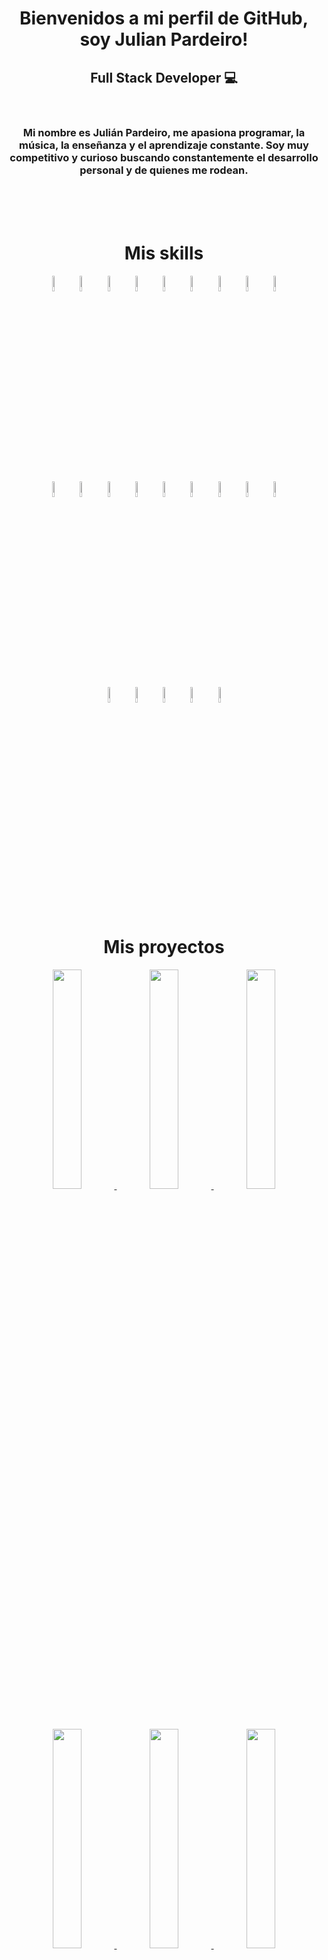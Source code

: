 <!-- ### Hi there 👋 -->

<!--
**Arroxhack/Arroxhack** is a ✨ _special_ ✨ repository because its `README.md` (this file) appears on your GitHub profile.

Here are some ideas to get you started:

- 🔭 I’m currently working on ...
- 🌱 I’m currently learning ...
- 👯 I’m looking to collaborate on ...
- 🤔 I’m looking for help with ...
- 💬 Ask me about ...
- 📫 How to reach me: ...
- 😄 Pronouns: ...
- ⚡ Fun fact: ...
-->

<h1 align='center'>Bienvenidos a mi perfil de GitHub, soy Julian Pardeiro!</h1>

<h2 align="center">Full Stack Developer 💻</h2>
<br>
<h3 align="center">Mi nombre es Julián Pardeiro, me apasiona programar, la música, la enseñanza y el aprendizaje constante.
Soy muy competitivo y curioso buscando constantemente el desarrollo personal y de quienes me rodean.</h3><br>
<br>
<br>

<h1 align="center">Mis skills</h1>
<p align="center">
<img width="8%" src="https://cdn.jsdelivr.net/gh/devicons/devicon/icons/html5/html5-original-wordmark.svg" alt='Julian Pardeiro' />
<img width="8%" src="https://cdn.jsdelivr.net/gh/devicons/devicon/icons/css3/css3-original-wordmark.svg" alt='Julian Pardeiro' />
<img width="8%" src="https://cdn.jsdelivr.net/gh/devicons/devicon/icons/javascript/javascript-original.svg" alt='Julian Pardeiro' />
<img width="8%" src="https://cdn.jsdelivr.net/gh/devicons/devicon/icons/tailwindcss/tailwindcss-original-wordmark.svg" alt='Julian Pardeiro' />
<img width="8%" src="https://cdn.jsdelivr.net/gh/devicons/devicon/icons/bootstrap/bootstrap-original-wordmark.svg" alt='Julian Pardeiro' />
<img width="8%" src="https://cdn.jsdelivr.net/gh/devicons/devicon/icons/sass/sass-original.svg" alt='Julian Pardeiro' />
<img width="8%" src="https://cdn.jsdelivr.net/gh/devicons/devicon/icons/less/less-plain-wordmark.svg" alt='Julian Pardeiro' />
<img width="8%" src="https://cdn.jsdelivr.net/gh/devicons/devicon/icons/react/react-original-wordmark.svg" alt='Julian Pardeiro' />
<img width="8%" src="https://cdn.jsdelivr.net/gh/devicons/devicon/icons/redux/redux-original.svg" alt='Julian Pardeiro' />
  <br><br>
 <img width="8%" src="https://cdn.jsdelivr.net/gh/devicons/devicon/icons/typescript/typescript-original.svg" alt='Julian Pardeiro' />
<img width="8%" src="https://cdn.jsdelivr.net/gh/devicons/devicon/icons/express/express-original-wordmark.svg" alt='Julian Pardeiro' />
<img width="8%" src="https://cdn.jsdelivr.net/gh/devicons/devicon/icons/postgresql/postgresql-original-wordmark.svg" alt='Julian Pardeiro' />
<img width="8%" src="https://cdn.jsdelivr.net/gh/devicons/devicon/icons/sqlite/sqlite-original-wordmark.svg" alt='Julian Pardeiro' />
<img width="8%" src="https://cdn.jsdelivr.net/gh/devicons/devicon/icons/mysql/mysql-original-wordmark.svg" alt='Julian Pardeiro' />
<img width="8%" src="https://cdn.jsdelivr.net/gh/devicons/devicon/icons/sequelize/sequelize-original-wordmark.svg" alt='Julian Pardeiro' />
<img width="8%" src="https://cdn.jsdelivr.net/gh/devicons/devicon/icons/git/git-original-wordmark.svg" alt='Julian Pardeiro' />
<img width="8%" src="https://cdn.jsdelivr.net/gh/devicons/devicon/icons/nodejs/nodejs-original-wordmark.svg" alt='Julian Pardeiro' />
<img width="8%" src="https://cdn.jsdelivr.net/gh/devicons/devicon/icons/babel/babel-original.svg" alt='Julian Pardeiro' />
  <br><br>
<img width="8%" src="https://cdn.jsdelivr.net/gh/devicons/devicon/icons/gulp/gulp-plain.svg" alt='Julian Pardeiro' />
<img width="8%" src="https://cdn.jsdelivr.net/gh/devicons/devicon/icons/jquery/jquery-original-wordmark.svg" alt='Julian Pardeiro' />
<img width="8%" src="https://cdn.jsdelivr.net/gh/devicons/devicon/icons/linux/linux-original.svg" alt='Julian Pardeiro' />
<img width="8%" src="https://cdn.jsdelivr.net/gh/devicons/devicon/icons/figma/figma-original.svg" alt='Julian Pardeiro' />
<img width="8%" src="https://cdn.jsdelivr.net/gh/devicons/devicon/icons/firebase/firebase-plain-wordmark.svg" alt='Julian Pardeiro' />


</p>
<br>
<br>

 <h1 align="center">Mis proyectos</h1>
 
<p align='center'>
<a href="https://freelancer-db.netlify.app/">
 <img width="30%" src="./images/FREELANCE.jpg"/>
 </a>
 <a href="https://blogcafe-db.netlify.app/">
 <img width="30%" src="./images/CAFE.jpg"/>
 </a>
 <a href="https://frontedstore-db.netlify.app/">
 <img width="30%" src="./images/STORE.jpg"/>
 </a>
 </p>

<br>

<p align='center'>
<a href="https://dabarrio-todo-app.netlify.app/">
 <img width="30%" src="./images/todoApp.jpg"/>
 </a>
<a href="https://dabarrio-pi-dogs.vercel.app/">
 <img width="30%" src="./images/dabarrio-PI.jpg"/>
 </a>
<a href="https://pg-rgb-store-three.vercel.app/">
 <img width="30%" src="./images/PF.jpg"/>
 </a>
</p>

<br>
 <h1 align="center">Contacto</h1>
<p align="center">
<a href="https://www.linkedin.com/in/david-barrios-fullstack/">
<img width="5%" src="https://cdn.jsdelivr.net/gh/devicons/devicon/icons/linkedin/linkedin-original.svg" alt='Julian Pardeiro'/>
</a>
<a href="mailto:dev.dabarrio@gmail.com">
<img width="5%" src="https://cdn-icons-png.flaticon.com/512/281/281769.png" alt='Julian Pardeiro'/>
</a>
</p>
